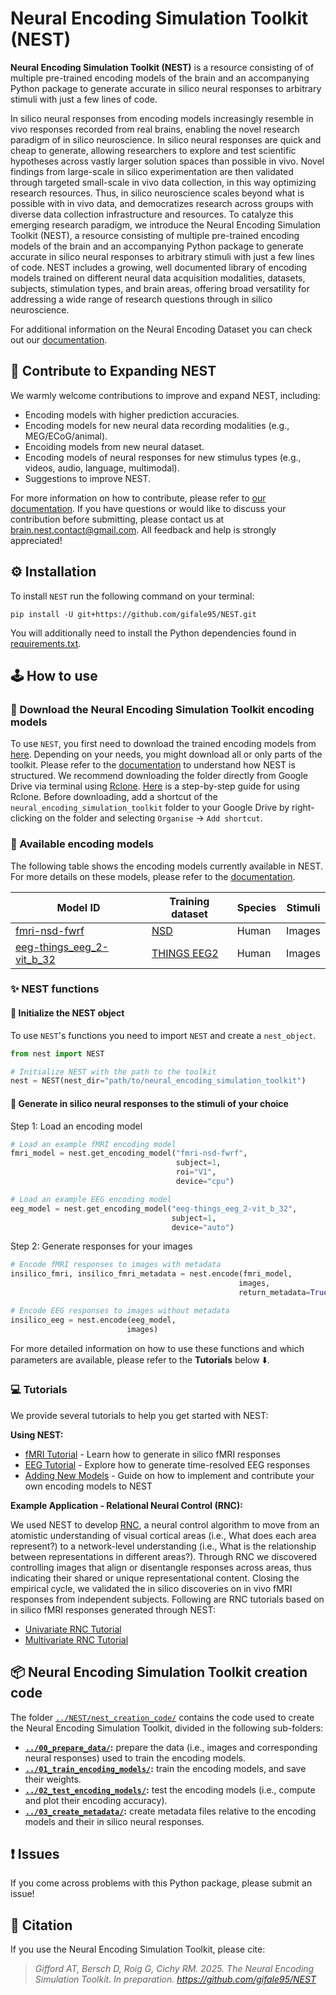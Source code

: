 # Neural Encoding Simulation Toolkit (NEST)

**Neural Encoding Simulation Toolkit (NEST)** is a resource consisting of of multiple pre-trained encoding models of the brain and an accompanying Python package to generate accurate in silico neural responses to arbitrary stimuli with just a few lines of code.

In silico neural responses from encoding models increasingly resemble in vivo responses recorded from real brains, enabling the novel research paradigm of in silico neuroscience. In silico neural responses are quick and cheap to generate, allowing researchers to explore and test scientific hypotheses across vastly larger solution spaces than possible in vivo. Novel findings from large-scale in silico experimentation are then validated through targeted small-scale in vivo data collection, in this way optimizing research resources. Thus, in silico neuroscience scales beyond what is possible with in vivo data, and democratizes research across groups with diverse data collection infrastructure and resources. To catalyze this emerging research paradigm, we introduce the Neural Encoding Simulation Toolkit (NEST), a resource consisting of multiple pre-trained encoding models of the brain and an accompanying Python package to generate accurate in silico neural responses to arbitrary stimuli with just a few lines of code. NEST includes a growing, well documented library of encoding models trained on different neural data acquisition modalities, datasets, subjects, stimulation types, and brain areas, offering broad versatility for addressing a wide range of research questions through in silico neuroscience.

For additional information on the Neural Encoding Dataset you can check out our [documentation][nest_website].



## 🤝 Contribute to Expanding NEST

We warmly welcome contributions to improve and expand NEST, including:
- Encoding models with higher prediction accuracies.
- Encoding models for new neural data recording modalities (e.g., MEG/ECoG/animal).
- Encoiding models from new neural dataset.
- Encoding models of neural responses for new stimulus types (e.g., videos, audio, language, multimodal).
- Suggestions to improve NEST.

For more information on how to contribute, please refer to [our documentation][nest_contribute]. If you have questions or would like to discuss your contribution before submitting, please contact us at brain.nest.contact@gmail.com. All feedback and help is strongly appreciated!



## ⚙️ Installation

To install `NEST` run the following command on your terminal:

```shell
pip install -U git+https://github.com/gifale95/NEST.git
```

You will additionally need to install the Python dependencies found in [requirements.txt][requirements].



## 🕹️ How to use

### 🧰 Download the Neural Encoding Simulation Toolkit encoding models


To use `NEST`, you first need to download the trained encoding models from [here][nest_data]. Depending on your needs, you might download all or only parts of the toolkit. Please refer to the [documentation][nest_structure] to understand how NEST is structured.
We recommend downloading the folder directly from Google Drive via terminal using [Rclone][rclone]. [Here][guide] is a step-by-step guide for using Rclone. Before downloading, add a shortcut of the `neural_encoding_simulation_toolkit` folder to your Google Drive by right-clicking on the folder and selecting `Organise` → `Add shortcut`.




### 🧠 Available encoding models

The following table shows the encoding models currently available in NEST. For more details on these models, please refer to the [documentation][model_cards].

| Model ID | Training dataset | Species | Stimuli |
|----------|------------------|---------|---------|
| [fmri-nsd-fwrf][fmri-nsd-fwrf] | [NSD][NSD] | Human | Images |
| [eeg-things_eeg_2-vit_b_32][eeg-things_eeg_2-vit_b_32] | [THINGS EEG2][THINGS EEG2] | Human | Images |
 


### ✨ NEST functions

#### 🔹 Initialize the NEST object

To use `NEST`'s functions you need to import `NEST` and create a `nest_object`.

```python
from nest import NEST

# Initialize NEST with the path to the toolkit
nest = NEST(nest_dir="path/to/neural_encoding_simulation_toolkit")
```
#### 🔹 Generate in silico neural responses to the stimuli of your choice

Step 1: Load an encoding model

```python
# Load an example fMRI encoding model
fmri_model = nest.get_encoding_model("fmri-nsd-fwrf", 
                                     subject=1,
                                     roi="V1",
                                     device="cpu")

# Load an example EEG encoding model
eeg_model = nest.get_encoding_model("eeg-things_eeg_2-vit_b_32",
                                    subject=1,
                                    device="auto")

```

Step 2: Generate responses for your images

```python
# Encode fMRI responses to images with metadata
insilico_fmri, insilico_fmri_metadata = nest.encode(fmri_model,
                                                   images,
                                                   return_metadata=True)  # if needed

# Encode EEG responses to images without metadata
insilico_eeg = nest.encode(eeg_model,
                          images)
```

For more detailed information on how to use these functions and which parameters are available, please refer to the **Tutorials** below ⬇️.


### 💻 Tutorials

We provide several tutorials to help you get started with NEST:

**Using NEST:**
- [fMRI Tutorial](https://colab.research.google.com/drive/1W9Sroz2Y0eTYfyhVrAJwe50GGHHAGBdE?usp=drive_link) - Learn how to generate in silico fMRI responses 
- [EEG Tutorial](https://colab.research.google.com/drive/10NSRBrJ390vuaPyRWq5fDBIA4NNAUlTk?usp=drive_link) - Explore how to generate time-resolved EEG responses 
- [Adding New Models](https://neural-encoding-simulation-toolkit.readthedocs.io/en/latest/tutorials/Adding_New_Models_to_Nest.html) - Guide on how to implement and contribute your own encoding models to NEST

**Example Application - Relational Neural Control (RNC):**

We used NEST to develop [RNC](https://github.com/gifale95/RNC), a neural control algorithm to move from an atomistic understanding of visual cortical areas (i.e., What does each area represent?) to a network-level understanding (i.e., What is the relationship between representations in different areas?). Through RNC we discovered controlling images that align or disentangle responses across areas, thus indicating their shared or unique representational content. Closing the empirical cycle, we validated the in silico discoveries on in vivo fMRI responses from independent subjects. Following are RNC tutorials based on in silico fMRI responses generated through NEST:

- [Univariate RNC Tutorial](https://colab.research.google.com/drive/1QpMSlvKZMLrDNeESdch6AlQ3qKsM1isO?usp=sharing) 
- [Multivariate RNC Tutorial](https://colab.research.google.com/drive/1bEKCzkjNfM-jzxRj-JX2zxB17XBouw23?usp=sharing) 



## 📦 Neural Encoding Simulation Toolkit creation code

The folder [`../NEST/nest_creation_code/`][nest_creation_code] contains the code used to create the Neural Encoding Simulation Toolkit, divided in the following sub-folders:

* **[`../00_prepare_data/`][prepare_data]:** prepare the data (i.e., images and corresponding neural responses) used to train the encoding models.
* **[`../01_train_encoding_models/`][train_encoding]:** train the encoding models, and save their weights.
* **[`../02_test_encoding_models/`][test_encoding]:** test the encoding models (i.e., compute and plot their encoding accuracy).
* **[`../03_create_metadata/`][metadata]:** create metadata files relative to the encoding models and their in silico neural responses.



## ❗ Issues

If you come across problems with this Python package, please submit an issue!



## 📜 Citation

If you use the Neural Encoding Simulation Toolkit, please cite:

> *Gifford AT, Bersch D, Roig G, Cichy RM. 2025. The Neural Encoding Simulation Toolkit. In preparation. https://github.com/gifale95/NEST*


[nest_website]: https://neural-encoding-simulation-toolkit.readthedocs.io/en/latest/
[nest_structure]: https://neural-encoding-simulation-toolkit.readthedocs.io/en/latest/data_storage.html#
[model_cards]: https://neural-encoding-simulation-toolkit.readthedocs.io/en/latest/models/overview.html
[nest_contribute]: https://neural-encoding-simulation-toolkit.readthedocs.io/en/latest/contribution.html
[imagenet]: https://www.image-net.org/challenges/LSVRC/2012/index.php
[russakovsky]: https://link.springer.com/article/10.1007/s11263-015-0816-y
[things]: https://things-initiative.org/
[hebart]: https://journals.plos.org/plosone/article?id=10.1371/journal.pone.0223792
[nsd]: https://naturalscenesdataset.org/
[allen]: https://www.nature.com/articles/s41593-021-00962-x
[requirements]: https://github.com/gifale95/NEST/blob/main/requirements.txt
[rclone]: https://rclone.org/
[guide]: https://noisyneuron.github.io/nyu-hpc/transfer.html
[nest_data]: https://forms.gle/ZKxEcjBmdYL6zdrg9
[data_manual]: https://docs.google.com/document/d/1DeQwjq96pTkPEnqv7V6q9g_NTHCjc6aYr6y3wPlwgDE/edit?usp=drive_link


[get_encoding_model]: https://github.com/gifale95/NEST/blob/main/nest/nest.py#L207
[encode]: https://github.com/gifale95/NEST/blob/main/nest/nest.py#L321
[load_insilico_neural_responses]: https://github.com/gifale95/NEST/blob/main/nest/nest.py#L551


[fmri-nsd-fwrf]: https://neural-encoding-simulation-toolkit.readthedocs.io/en/latest/models/model_cards/fmri-nsd-fwrf.html
[NSD]: https://doi.org/10.1038/s41593-021-00962-x
[eeg-things_eeg_2-vit_b_32]: https://neural-encoding-simulation-toolkit.readthedocs.io/en/latest/models/model_cards/eeg-things_eeg_2-vit_b_32.html
[THINGS EEG2]: https://doi.org/10.1016/j.neuroimage.2022.119754


[fmri_tutorial_colab]: https://colab.research.google.com/drive/1W9Sroz2Y0eTYfyhVrAJwe50GGHHAGBdE?usp=drive_link
[eeg_tutorial_colab]: https://colab.research.google.com/drive/10NSRBrJ390vuaPyRWq5fDBIA4NNAUlTk?usp=drive_link
[fmri_tutorial_jupyter]: https://github.com/gifale95/NEST/blob/main/tutorials/nest_fmri_tutorial.ipynb
[eeg_tutorial_jupyter]: https://github.com/gifale95/NEST/blob/main/tutorials/nest_eeg_tutorial.ipynb
[uni_rnc_colab]: https://colab.research.google.com/drive/1QpMSlvKZMLrDNeESdch6AlQ3qKsM1isO?usp=sharing
[multi_rnc_colab]: https://colab.research.google.com/drive/1bEKCzkjNfM-jzxRj-JX2zxB17XBouw23?usp=sharing
[uni_rnc_jupyter]: https://github.com/gifale95/RNC/blob/main/tutorials/univariate_rnc_tutorial.ipynb
[multi_rnc_jupyter]: https://github.com/gifale95/RNC/blob/main/tutorials/multivariate_rnc_tutorial.ipynb
[nest_creation_code]: https://github.com/gifale95/NEST/tree/main/nest_creation_code/
[prepare_data]: https://github.com/gifale95/NEST/tree/main/nest_creation_code/00_prepare_data
[train_encoding]: https://github.com/gifale95/NEST/tree/main/nest_creation_code/01_train_encoding_models
[test_encoding]: https://github.com/gifale95/NEST/tree/main/nest_creation_code/02_test_encoding_models
[metadata]: https://github.com/gifale95/NEST/tree/main/nest_creation_code/03_create_metadata
[synthesize]: https://github.com/gifale95/NEST/tree/main/nest_creation_code/04_synthesize_neural_responses

